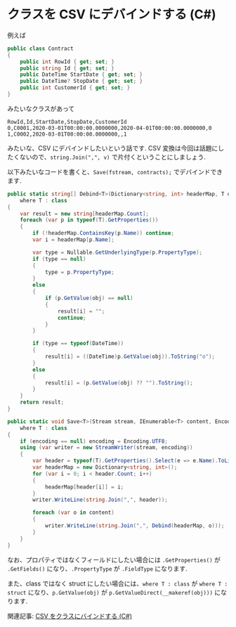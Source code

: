 # クラスを CSV にデバインドする (C#)

例えば

```csharp
public class Contract
{
    public int RowId { get; set; }
    public string Id { get; set; }
    public DateTime StartDate { get; set; }
    public DateTime? StopDate { get; set; }
    public int CustomerId { get; set; }
}
```

みたいなクラスがあって

```
RowId,Id,StartDate,StopDate,CustomerId
0,C0001,2020-03-01T00:00:00.0000000,2020-04-01T00:00:00.0000000,0
1,C0002,2020-03-01T00:00:00.0000000,,1
```

みたいな、CSV にデバインドしたいという話です. CSV 変換は今回は話題にしたくないので、`string.Join(",", v)` で片付くということにしましょう.

以下みたいなコードを書くと、`Save(fstream, contracts);` でデバインドできます.

```csharp
public static string[] Debind<T>(Dictionary<string, int> headerMap, T obj)
    where T : class
{
    var result = new string[headerMap.Count];
    foreach (var p in typeof(T).GetProperties())
    {
        if (!headerMap.ContainsKey(p.Name)) continue;
        var i = headerMap[p.Name];

        var type = Nullable.GetUnderlyingType(p.PropertyType);
        if (type == null)
        {
            type = p.PropertyType;
        }
        else
        {
            if (p.GetValue(obj) == null)
            {
                result[i] = "";
                continue;
            }
        }

        if (type == typeof(DateTime))
        {
            result[i] = ((DateTime)p.GetValue(obj)).ToString("o");
        }
        else
        {
            result[i] = (p.GetValue(obj) ?? "").ToString();
        }
    }
    return result;
}

public static void Save<T>(Stream stream, IEnumerable<T> content, Encoding encoding = null)
    where T : class
{
    if (encoding == null) encoding = Encoding.UTF8;
    using (var writer = new StreamWriter(stream, encoding))
    {
        var header = typeof(T).GetProperties().Select(e => e.Name).ToList();
        var headerMap = new Dictionary<string, int>();
        for (var i = 0; i < header.Count; i++)
        {
            headerMap[header[i]] = i;
        }
        writer.WriteLine(string.Join(",", header));

        foreach (var o in content)
        {
            writer.WriteLine(string.Join(",", Debind(headerMap, o)));
        }
    }
}
```

なお、プロパティではなくフィールドにしたい場合には `.GetProperties()` が `.GetFields()` になり、`.PropertyType` が `.FieldType` になります.

また、class ではなく struct にしたい場合には、`where T : class` が `where T : struct` になり、`p.GetValue(obj)` が `p.GetValueDirect(__makeref(obj)))` になります.

関連記事: [CSV をクラスにバインドする (C#)](https://qiita.com/c-yan/items/aa3025642b32201454c8)
